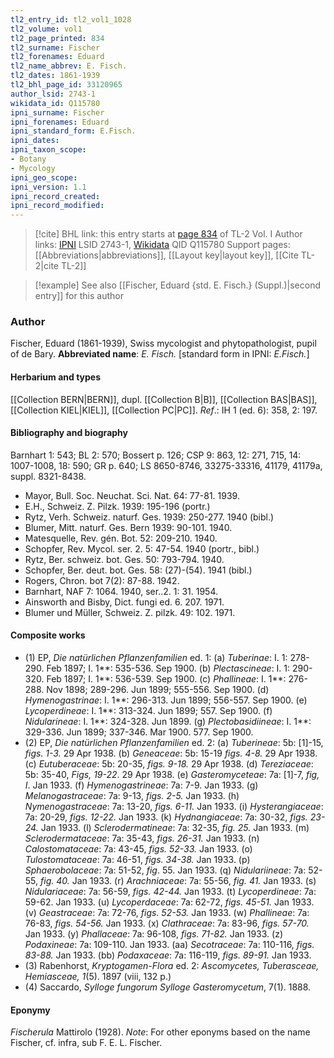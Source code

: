 ```yaml
---
tl2_entry_id: tl2_vol1_1028
tl2_volume: vol1
tl2_page_printed: 834
tl2_surname: Fischer
tl2_forenames: Eduard
tl2_name_abbrev: E. Fisch.
tl2_dates: 1861-1939
tl2_bhl_page_id: 33120965
author_lsid: 2743-1
wikidata_id: Q115780
ipni_surname: Fischer
ipni_forenames: Eduard
ipni_standard_form: E.Fisch.
ipni_dates: 
ipni_taxon_scope: 
- Botany
- Mycology
ipni_geo_scope: 
ipni_version: 1.1
ipni_record_created: 
ipni_record_modified:
---
```


> [!cite] BHL link: this entry starts at [page 834](https://www.biodiversitylibrary.org/page/33120965) of TL-2 Vol. I
> Author links: [IPNI](https://www.ipni.org/a/2743-1) LSID 2743-1, [Wikidata](https://www.wikidata.org/wiki/Q115780) QID Q115780
> Support pages: [[Abbreviations|abbreviations]], [[Layout key|layout key]], [[Cite TL-2|cite TL-2]]

> [!example] See also [[Fischer, Eduard {std. E. Fisch.} (Suppl.)|second entry]] for this author

### Author

Fischer, Eduard (1861-1939), Swiss mycologist and phytopathologist, pupil of de Bary. 
**Abbreviated name**: *E. Fisch.* \[standard form in IPNI: *E.Fisch.*\]

#### Herbarium and types

[[Collection BERN|BERN]], dupl. [[Collection B|B]], [[Collection BAS|BAS]], [[Collection KIEL|KIEL]], [[Collection PC|PC]].
*Ref*.: IH 1 (ed. 6): 358, 2: 197.

#### Bibliography and biography

Barnhart 1: 543; BL 2: 570; Bossert p. 126; CSP 9: 863, 12: 271, 715, 14: 1007-1008, 18: 590; GR p. 640; LS 8650-8746, 33275-33316, 41179, 41179a, suppl. 8321-8438.
- Mayor, Bull. Soc. Neuchat. Sci. Nat. 64: 77-81. 1939.
- E.H., Schweiz. Z. Pilzk. 1939: 195-196 (portr.)
- Rytz, Verh. Schweiz. naturf. Ges. 1939: 250-277. 1940 (bibl.)
- Blumer, Mitt. naturf. Ges. Bern 1939: 90-101. 1940.
- Matesquelle, Rev. gén. Bot. 52: 209-210. 1940.
- Schopfer, Rev. Mycol. ser. 2. 5: 47-54. 1940 (portr., bibl.)
- Rytz, Ber. schweiz. bot. Ges. 50: 793-794. 1940.
- Schopfer, Ber. deut. bot. Ges. 58: (27)-(54). 1941 (bibl.)
- Rogers, Chron. bot 7(2): 87-88. 1942.
- Barnhart, NAF 7: 1064. 1940, ser..2. 1: 31. 1954.
- Ainsworth and Bisby, Dict. fungi ed. 6. 207. 1971.
- Blumer und Müller, Schweiz. Z. pilzk. 49: 102. 1971.

#### Composite works

- (1) EP, *Die natürlichen Pflanzenfamilien* ed. 1:
(a) *Tuberinae*: I. 1: 278-290. Feb 1897; I. 1\*\*: 535-536. Sep 1900.
(b) *Plectascineae*: I. 1: 290-320. Feb 1897; I. 1\*\*: 536-539. Sep 1900.
(c) *Phallineae*: I. 1\*\*: 276-288. Nov 1898; 289-296. Jun 1899; 555-556. Sep 1900.
(d) *Hymenogastrinae*: I. 1\*\*: 296-313. Jun 1899; 556-557. Sep 1900.
(e) *Lycoperdineae*: I. 1\*\*: 313-324. Jun 1899; 557. Sep 1900.
(f) *Nidularineae*: I. 1\*\*: 324-328. Jun 1899.
(g) *Plectobasidiineae*: I. 1\*\*: 329-336. Jun 1899; 337-346. Mar 1900. 577. Sep 1900.
- (2) EP, *Die natürlichen Pflanzenfamilien* ed. 2:
(a) *Tuberineae*: 5b: \[1\]-15, *figs. 1-3.* 29 Apr 1938.
(b) *Geneaceae*: 5b: 15-19 *figs. 4-8.* 29 Apr 1938.
(c) *Eutuberaceae*: 5b: 20-35, *figs. 9-18.* 29 Apr 1938.
(d) *Tereziaceae*: 5b: 35-40, *Figs, 19-22*. 29 Apr 1938.
(e) *Gasteromyceteae*: 7a: \[1\]-7, *fig, I*. Jan 1933.
(f) *Hymenogastrineae*: 7a: 7-9. Jan 1933.
(g) *Melanogastraceae*: 7a: 9-13, *figs. 2-5.* Jan 1933.
(h) *Nymenogastraceae*: 7a: 13-20, *figs. 6-11.* Jan 1933.
(i) *Hysterangiaceae*: 7a: 20-29, *figs. 12-22.* Jan 1933.
(k) *Hydnangiaceae*: 7a: 30-32, *figs. 23-24.* Jan 1933.
(l) *Sclerodermatineae*: 7a: 32-35, *fig. 25.* Jan 1933.
(m) *Sclerodermataceae*: 7a: 35-43, *figs. 26-31.* Jan 1933.
(n) *Calostomataceae*: 7a: 43-45, *figs. 52-33.* Jan 1933.
(o) *Tulostomataceae*: 7a: 46-51, *figs. 34-38.* Jan 1933.
(p) *Sphaerobolaceae*: 7a: 51-52, *fig*. 55. Jan 1933.
(q) *Nidulariineae*: 7a: 52-55, *fig. 40.* Jan 1933.
(r) *Arachniaceae*: 7a: 55-56, *fig. 41.* Jan 1933.
(s) *Nidulariaceae*: 7a: 56-59, *figs. 42-44.* Jan 1933.
(t) *Lycoperdineae*: 7a: 59-62. Jan 1933.
(u) *Lycoperdaceae*: 7a: 62-72, *figs. 45-51.* Jan 1933.
(v) *Geastraceae*: 7a: 72-76, *figs. 52-53.* Jan 1933.
(w) *Phallineae*: 7a: 76-83, *figs. 54-56.* Jan 1933.
(x) *Clathraceae*: 7a: 83-96, *figs. 57-70.* Jan 1933.
(y) *Phallaceae*: 7a: 96-108, *figs. 71-82.* Jan 1933.
(z) *Podaxineae*: 7a: 109-110. Jan 1933.
(aa) *Secotraceae*: 7a: 110-116, *figs. 83-88.* Jan 1933.
(bb) *Podaxaceae*: 7a: 116-119, *figs. 89-91.* Jan 1933.
- (3) Rabenhorst, *Kryptogamen-Flora* ed. 2: *Ascomycetes, Tuberasceae, Hemiasceae, 1*(5). 1897 (viii, 132 p.)
- (4) Saccardo, *Sylloge fungorum Sylloge Gasteromycetum*, 7(1). 1888.

#### Eponymy

*Fischerula* Mattirolo (1928).
*Note*: For other eponyms based on the name Fischer, cf. infra, sub F. E. L. Fischer.

